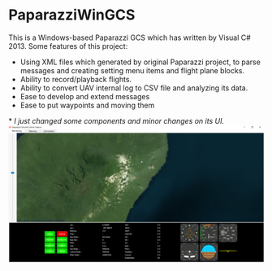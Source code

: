 # PaparazziWinGCS

This is a Windows-based Paparazzi GCS which has written by Visual C# 2013.
Some features of this project:

 - Using XML files which generated by original Paparazzi project, to parse messages and creating setting menu items and flight plane blocks.
 - Ability to record/playback flights.
 - Ability to convert UAV internal log to CSV file and analyzing its data.
 - Ease to develop and extend messages
 - Ease to put waypoints and moving them


\* *I just changed some components and minor changes on its UI.*
![Screenshot](pprzzigcs.png)
